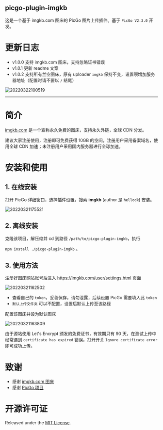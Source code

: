 ## picgo-plugin-imgkb

这是一个基于 imgkb.com 图床的 PicGo 图片上传插件。基于 `PicGo V2.3.0` 开发。

# 更新日志

- v1.0.0 支持 imgkb.com 图床，支持忽略证书错误
- v1.0.1 更新 readme 文案
- v1.0.2 支持所有兰空图床，原有 uploader `imgkb` 保持不变，设置项增加服务器地址（配置时请不要以 `/` 结尾）

![20220322100519](https://img.github.luxe/2022/179b6b02de109.png)

---

# 简介

[imgkb.com](https://imgkb.com/) 是一个宣称永久免费的图床，支持永久外链，全球 CDN 分发。

建议大家注册使用，注册即可免费获得 10GB 的空间，注册用户采用备案域名，使用全球 CDN 加速；未注册用户采用国内服务器进行全球加速。

# 安装和使用

## 1. 在线安装

打开 PicGo 详细窗口，选择插件设置，搜索 **imgkb** (author 是 `hellodk`) 安装。

![20220321175521](https://img.ukx.cn/abcdocker/2022/03/21/3def0d41e0565/3def0d41e0565.png)

## 2. 离线安装

克隆该项目，解压缩并 cd 到路径 `/path/to/picgo-plugin-imgkb`，执行

`npm install ./picgo-plugin-imgkb` 。

## 3. 使用方法

注册好图床网站账号后进入 https://imgkb.com/user/settings.html 页面

![20220321162502](https://img.ukx.cn/abcdocker/2022/03/21/be39ac1dd70ee/be39ac1dd70ee.png)

- 查看自己的 `token`，妥善保存，请勿泄露，后续设置 PicGo 需要填入此 `token`
- `默认上传文件夹` 可以不配置，设置后默认上传至该路径

配置该图床并设为默认图床

![20220321163809](https://img.ukx.cn/abcdocker/2022/03/21/c52ea75151377/c52ea75151377.png)

由于源站使用 Let's Encrypt 颁发的免费证书，有效期只有 90 天，在测试上传中经常遇到 `certificate has expired` 错误，打开开关 `Ignore certificate error` 即可成功上传。

# 致谢

- 感谢 [imgkb.com 图床](https://imgkb.com/)
- 感谢 [PicGo 项目](https://github.com/Molunerfinn/PicGo)

# 开源许可证

Released under the [MIT License](https://github.com/hellodk34/picgo-plugin-imgkb/blob/main/LICENSE).
